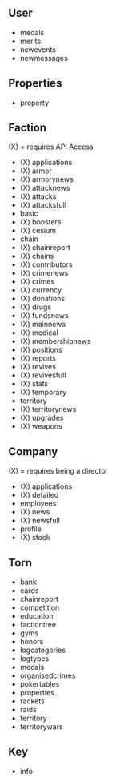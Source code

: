 ## User

- medals
- merits
- newevents
- newmessages

## Properties

- property

## Faction

(X) = requires API Access

- (X) applications
- (X) armor
- (X) armorynews
- (X) attacknews
- (X) attacks
- (X) attacksfull
- basic
- (X) boosters
- (X) cesium
- chain
- (X) chainreport
- (X) chains
- (X) contributors
- (X) crimenews
- (X) crimes
- (X) currency
- (X) donations
- (X) drugs
- (X) fundsnews
- (X) mainnews
- (X) medical
- (X) membershipnews
- (X) positions
- (X) reports
- (X) revives
- (X) revivesfull
- (X) stats
- (X) temporary
- territory
- (X) territorynews
- (X) upgrades
- (X) weapons

## Company

(X) = requires being a director

- (X) applications
- (X) detailed
- employees
- (X) news
- (X) newsfull
- profile
- (X) stock

## Torn

- bank
- cards
- chainreport
- competition
- education
- factiontree
- gyms
- honors
- logcategories
- logtypes
- medals
- organisedcrimes
- pokertables
- properties
- rackets
- raids
- territory
- territorywars

## Key

- info